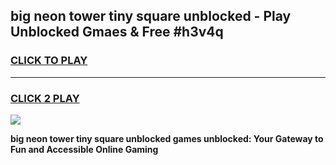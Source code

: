 
## big neon tower tiny square unblocked - Play Unblocked Gmaes & Free #h3v4q
<h3>
<a href="https://news.freeplayer.one?title=big_neon_tower_tiny_square_unblocked&ref=27F">CLICK TO PLAY</a></h3>
<hr>

<h3>
<a href="https://news.freeplayer.one?title=big_neon_tower_tiny_square_unblocked&ref=27F">CLICK 2 PLAY</a>
  
</h3>

<a href="https://news.freeplayer.one?title=big_neon_tower_tiny_square_unblocked&ref=27F/"><img src="https://clearcache.store/games.png"></a>


**big neon tower tiny square unblocked games unblocked: Your Gateway to Fun and Accessible Online Gaming**
